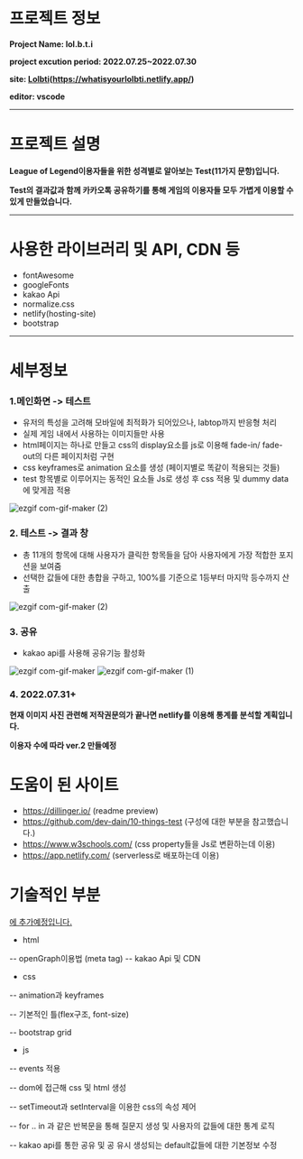 
# 프로젝트 정보

**Project Name: lol.b.t.i**

**project excution period: 2022.07.25~2022.07.30**

**site: <a href="https://whatisyourlolbti.netlify.app/">Lolbti</a>(https://whatisyourlolbti.netlify.app/)**

**editor: vscode**

---
# 프로젝트 설명

**League of Legend이용자들을 위한 성격별로 알아보는 Test(11가지 문항)입니다.**

**Test의 결과값과 함께 카카오톡 공유하기를 통해 게임의 이용자들 모두 가볍게 이용할 수 있게 만들었습니다.**

---
# 사용한 라이브러리 및 API, CDN 등
- fontAwesome
- googleFonts
- kakao Api
- normalize.css
- netlify(hosting-site)
- bootstrap

---
# 세부정보

### 1.메인화면  ->  테스트
- 유저의 특성을 고려해 모바일에 최적화가 되어있으나, labtop까지 반응형 처리
- 실제 게임 내에서 사용하는 이미지들만 사용 
- html페이지는 하나로 만들고 css의 display요소를 js로 이용해 fade-in/ fade-out의 다른 페이지처럼 구현
- css keyframes로 animation 요소를 생성 (페이지별로 똑같이 적용되는 것들)
- test 항목별로 이루어지는 동적인 요소들 Js로 생성 후 css 적용 및 dummy data에 맞게끔 적용

![ezgif com-gif-maker (2)](https://user-images.githubusercontent.com/93189402/181820266-ded849b1-1d2f-48a7-b093-48e87a4fc916.gif)

### 2. 테스트  ->  결과 창
- 총 11개의 항목에 대해 사용자가 클릭한 항목들을 담아 사용자에게 가장 적합한 포지션을 보여줌
- 선택한 값들에 대한 총합을 구하고, 100%를 기준으로 1등부터 마지막 등수까지 산출


![ezgif com-gif-maker (2)](https://user-images.githubusercontent.com/93189402/181820049-b6bebf77-b975-4e42-b9d4-750fba7a9699.gif)

### 3. 공유

- kakao api를 사용해 공유기능 활성화 

![ezgif com-gif-maker](https://user-images.githubusercontent.com/93189402/181824783-9056e96f-efe4-452e-9e7f-b6f3f1ec74fc.png)
![ezgif com-gif-maker (1)](https://user-images.githubusercontent.com/93189402/181824920-574667d8-cc17-461d-8355-9c467a644939.png)

### 4. 2022.07.31+

**현재 이미지 사진 관련해 저작권문의가 끝나면 netlify를 이용해 통계를 분석할 계획입니다.**

**이용자 수에 따라 ver.2 만들예정**

# 도움이 된 사이트

- https://dillinger.io/ (readme preview)
- https://github.com/dev-dain/10-things-test (구성에 대한 부분을 참고했습니다.)
- https://www.w3schools.com/ (css property들을 Js로 변환하는데 이용)
- https://app.netlify.com/ (serverless로 배포하는데 이용)


# 기술적인 부분

<a href="https://velog.io/@kip">에 추가예정입니다.</a>

- html

--  openGraph이용법 (meta tag)
-- kakao Api 및 CDN

- css

-- animation과 keyframes

-- 기본적인 틀(flex구조, font-size)

-- bootstrap grid 

- js

-- events 적용 

-- dom에 접근해 css 및 html 생성

-- setTimeout과 setInterval을 이용한 css의 속성 제어

-- for .. in 과 같은 반복문을 통해 질문지 생성 및 사용자의 값들에 대한 통계 로직 

-- kakao api를 통한 공유 및 공 유시 생성되는 default값들에 대한 기본정보 수정




